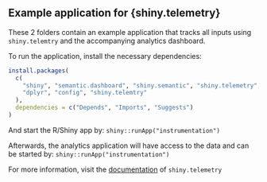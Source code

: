 ## Example application for {shiny.telemetry}

These 2 folders contain an example application that tracks all inputs using `shiny.telemtry` and the accompanying analytics dashboard.

To run the application, install the necessary dependencies:

```R
install.packages(
  c(
    "shiny", "semantic.dashboard", "shiny.semantic", "shiny.telemetry",
    "dplyr", "config", "shiny.telemtry"
  ),
  dependencies = c("Depends", "Imports", "Suggests")
)
```

And start the R/Shiny app by: `shiny::runApp("instrumentation")`

Afterwards, the analytics application will have access to the data and can be started by: `shiny::runApp("instrumentation")`

For more information, visit the [documentation](https://appsilon.github.io/shiny.telemetry/) of `shiny.telemetry`
